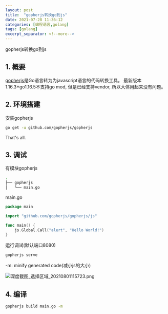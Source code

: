 ```yaml
---
layout: post
title:  "gopherjs转换go到js"
date: 2021-07-28 11:36:12
categories: [编程语言,golang]
tags: [golang]
excerpt_separator: <!--more-->
---
```

gopherjs转换go到js
<!--more-->

## 1. 概要

[gopherjs](https://github.com/gopherjs/gopherjs)是Go语言转为为javascript语言的代码转换工具。
最新版本1.16.3+go1.16.5不支持go mod, 但是已经支持vendor, 所以大体用起来没有问题。

## 2. 环境搭建

安装gopherjs
```bash
go get -u github.com/gopherjs/gopherjs
```

That's all.

## 3. 调试

有模块gopherjs
```bash
.
├── gopherjs
│   └── main.go

```

main.go
```go
package main

import "github.com/gopherjs/gopherjs/js"

func main() {
	js.Global.Call("alert", "Hello World!")
}
```

运行调试(默认端口8080)
```bash
gopherjs serve
```
-m:  minify generated code(减小js的大小)

![深度截图_选择区域_20210801115723.png](/images/深度截图_选择区域_20210801115723.png)

## 4. 编译

```bash
gopherjs build main.go -m
```